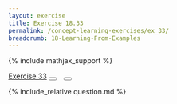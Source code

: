 ```yaml
---
layout: exercise
title: Exercise 18.33
permalink: /concept-learning-exercises/ex_33/
breadcrumb: 18-Learning-From-Examples
---
```


{% include mathjax_support %}

<div class="card">
<div class="card-header p-2">
<a href='#' class="p-2">Exercise 33</a>
<button type="button" class="btn btn-dark float-right" title="Solve this Exercise" onclick="solve('ex18.33');" href="#"><i id="ex18.33" class="fas fa-pen" style="color:white"></i></button>
<a class="edit_question" href="#"><button type="button" class="btn btn-dark float-right" title="Edit this Question"  style="margin-left:10px; margin-right:10px;" onclick="edit('ex18.33');" href="#"><i id="ex18.33" class="far fa-edit" style="color:white"></i></button></a>
</div>
<div class="card-body">
<p class="card-text">{% include_relative question.md %}</p>
</div>
</div>
<br>
